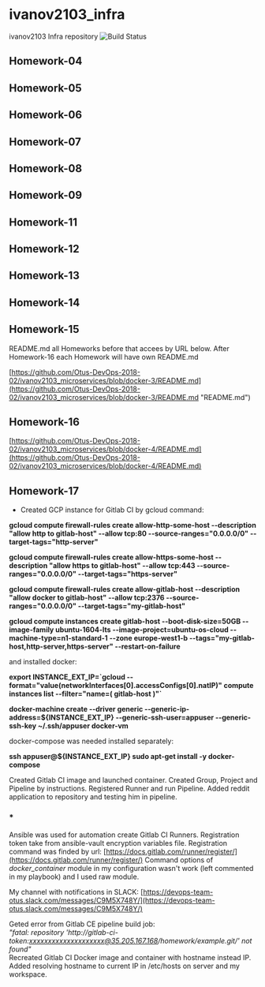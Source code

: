 # ivanov2103_infra
ivanov2103 Infra repository
![Build Status](https://api.travis-ci.org/Otus-DevOps-2018-02/ivanov2103_microservices.png)  

## Homework-04

## Homework-05

## Homework-06

## Homework-07

## Homework-08

## Homework-09

## Homework-11  

## Homework-12  

## Homework-13  

## Homework-14  

## Homework-15  

README.md all Homeworks before that accees by URL below. After Homework-16 each Homework will have own README.md

[https://github.com/Otus-DevOps-2018-02/ivanov2103_microservices/blob/docker-3/README.md](https://github.com/Otus-DevOps-2018-02/ivanov2103_microservices/blob/docker-3/README.md "README.md")

## Homework-16  

[https://github.com/Otus-DevOps-2018-02/ivanov2103_microservices/blob/docker-4/README.md](https://github.com/Otus-DevOps-2018-02/ivanov2103_microservices/blob/docker-4/README.md)

## Homework-17  
- Created GCP instance for Gitlab CI by gcloud command:

**gcloud compute firewall-rules create allow-http-some-host --description "allow http to gitlab-host" --allow tcp:80 --source-ranges="0.0.0.0/0" --target-tags="http-server"**  

**gcloud compute firewall-rules create allow-https-some-host --description "allow https to gitlab-host" --allow tcp:443 --source-ranges="0.0.0.0/0" --target-tags="https-server"**  

**gcloud compute firewall-rules create allow-gitlab-host --description "allow docker to gitlab-host" --allow tcp:2376 --source-ranges="0.0.0.0/0" --target-tags="my-gitlab-host"**  

**gcloud compute instances create gitlab-host --boot-disk-size=50GB --image-family ubuntu-1604-lts --image-project=ubuntu-os-cloud --machine-type=n1-standard-1 --zone europe-west1-b --tags="my-gitlab-host,http-server,https-server" --restart-on-failure**  

and installed docker:  

**export INSTANCE\_EXT\_IP=\`gcloud --format="value(networkInterfaces[0].accessConfigs[0].natIP)" compute instances list --filter="name=( gitlab-host )"\`**  

**docker-machine create --driver generic --generic-ip-address=${INSTANCE_EXT_IP} --generic-ssh-user=appuser --generic-ssh-key ~/.ssh/appuser docker-vm**

docker-compose was needed installed separately:

**ssh appuser@${INSTANCE\_EXT\_IP} sudo apt-get install -y docker-compose**

Created Gitlab CI image and launched container.
Created Group, Project and Pipeline by instructions. Registered Runner and run Pipeline.
Added reddit application to repository and testing him in pipeline.

### **\***  

Ansible was used for automation create Gitlab CI Runners. Registration token take from ansible-vault encryption variables file. Registration command was finded by url: [https://docs.gitlab.com/runner/register/](https://docs.gitlab.com/runner/register/)
Command options of *docker_container* module in my configuration wasn't work (left commented in my playbook) and I used raw module.

My channel with notifications in SLACK:
[https://devops-team-otus.slack.com/messages/C9M5X748Y/](https://devops-team-otus.slack.com/messages/C9M5X748Y/)

Geted error from Gitlab CE pipeline build job:  
*"fatal: repository 'http://gitlab-ci-token:xxxxxxxxxxxxxxxxxxxx@35.205.167.168/homework/example.git/' not found"*  
Recreated Gitlab CI Docker image and container with hostname instead IP. Added resolving hostname to current IP in /etc/hosts on server and my workspace.

